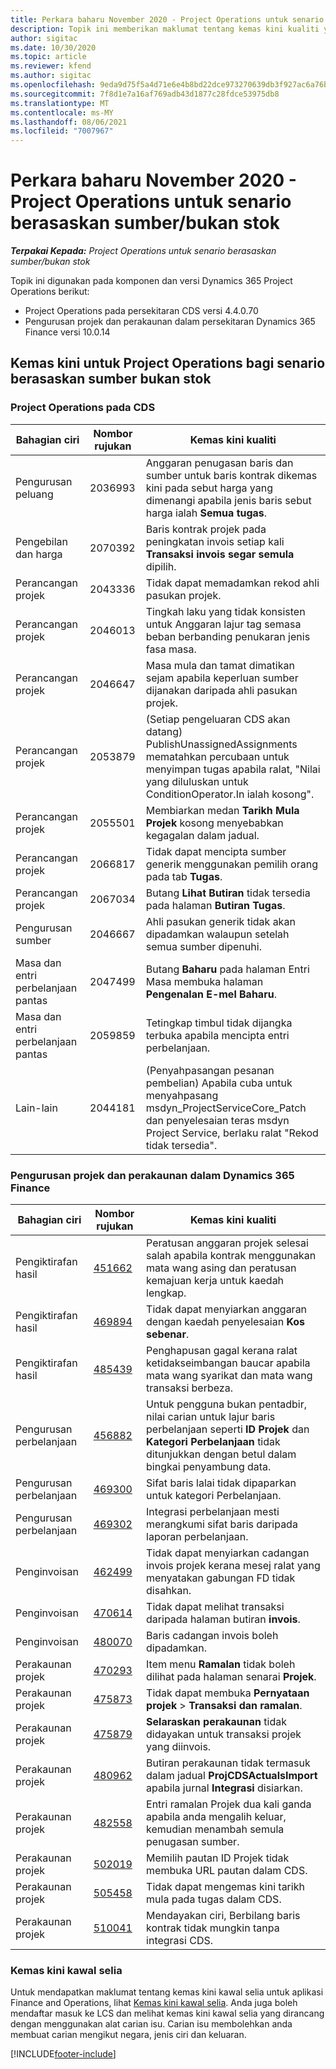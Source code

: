 ```yaml
---
title: Perkara baharu November 2020 - Project Operations untuk senario berasaskan sumber/bukan stok
description: Topik ini memberikan maklumat tentang kemas kini kualiti yang tersedia dalam keluaran November 2020 bagi Project Operations untuk senario berasaskan sumber/bukan stok.
author: sigitac
ms.date: 10/30/2020
ms.topic: article
ms.reviewer: kfend
ms.author: sigitac
ms.openlocfilehash: 9eda9d75f5a4d71e6e4b8bd22dce973270639db3f927ac6a76be5b3c4303fc31
ms.sourcegitcommit: 7f8d1e7a16af769adb43d1877c28fdce53975db8
ms.translationtype: MT
ms.contentlocale: ms-MY
ms.lasthandoff: 08/06/2021
ms.locfileid: "7007967"
---
```

# <a name="whats-new-november-2020---project-operations-for-resourcenon-stocked-based-scenarios"></a>Perkara baharu November 2020 - Project Operations untuk senario berasaskan sumber/bukan stok

_**Terpakai Kepada:** Project Operations untuk senario berasaskan sumber/bukan stok_

Topik ini digunakan pada komponen dan versi Dynamics 365 Project Operations berikut:

- Project Operations pada persekitaran CDS versi 4.4.0.70
- Pengurusan projek dan perakaunan dalam persekitaran Dynamics 365 Finance versi 10.0.14

## <a name="updates-to-project-operations-for-resource-non-stocked-based-scenarios"></a>Kemas kini untuk Project Operations bagi senario berasaskan sumber bukan stok

### <a name="project-operations-on-cds"></a>Project Operations pada CDS

| Bahagian ciri                 | Nombor rujukan | Kemas kini kualiti                                                                                                                                                                    |
|------------------------------|------------------|-----------------------------------------------------------------------------------------------------------------------------------------------------------------------------------|
| Pengurusan peluang       | 2036993          | Anggaran penugasan baris dan sumber untuk baris kontrak dikemas kini pada sebut harga yang dimenangi apabila jenis baris sebut harga ialah **Semua tugas**.                                                 |
| Pengebilan dan harga          | 2070392          | Baris kontrak projek pada peningkatan invois setiap kali **Transaksi invois segar semula** dipilih.                                                                         |
| Perancangan projek             | 2043336          | Tidak dapat memadamkan rekod ahli pasukan projek.                                                                                                                                  |
| Perancangan projek             | 2046013          | Tingkah laku yang tidak konsisten untuk Anggaran lajur tag semasa beban berbanding penukaran jenis fasa masa.                                                                                   |
| Perancangan projek             | 2046647          | Masa mula dan tamat dimatikan sejam apabila keperluan sumber dijanakan daripada ahli pasukan projek.                                                                      |
| Perancangan projek             | 2053879          | (Setiap pengeluaran CDS akan datang) PublishUnassignedAssignments mematahkan percubaan untuk menyimpan tugas apabila ralat, "Nilai yang diluluskan untuk ConditionOperator.In ialah kosong".                       |
| Perancangan projek             | 2055501          | Membiarkan medan **Tarikh Mula Projek** kosong menyebabkan kegagalan dalam jadual.                                                                                                      |
| Perancangan projek             | 2066817          | Tidak dapat mencipta sumber generik menggunakan pemilih orang pada tab **Tugas**.                                                                                                   |
| Perancangan projek             | 2067034          | Butang **Lihat Butiran** tidak tersedia pada halaman **Butiran Tugas**.                                                                                                       |
| Pengurusan sumber          | 2046667          | Ahli pasukan generik tidak akan dipadamkan walaupun setelah semua sumber dipenuhi.                                                                                                    |
| Masa dan entri perbelanjaan pantas | 2047499          | Butang **Baharu** pada halaman Entri Masa membuka halaman **Pengenalan E-mel Baharu**.                                                                                               |
| Masa dan entri perbelanjaan pantas | 2059859          | Tetingkap timbul tidak dijangka terbuka apabila mencipta entri perbelanjaan.                                                                                                                         |
| Lain-lain                        | 2044181          | (Penyahpasangan pesanan pembelian) Apabila cuba untuk menyahpasang msdyn_ProjectServiceCore_Patch dan penyelesaian teras msdyn Project Service, berlaku ralat "Rekod tidak tersedia".  |

### <a name="project-management-and-accounting-in-dynamics-365-finance"></a>Pengurusan projek dan perakaunan dalam Dynamics 365 Finance

| Bahagian ciri        | Nombor rujukan | Kemas kini kualiti                                                                                                                                                            |
|---------------------|------------------|---------------------------------------------------------------------------------------------------------------------------------------------------------------------------|
| Pengiktirafan hasil | [451662](https://fix.lcs.dynamics.com/Issue/Details/?bugId=451662)           | Peratusan anggaran projek selesai salah apabila kontrak menggunakan mata wang asing dan peratusan kemajuan kerja untuk kaedah lengkap.                     |
| Pengiktirafan hasil | [469894](https://fix.lcs.dynamics.com/Issue/Details/?bugId=469894)           | Tidak dapat menyiarkan anggaran dengan kaedah penyelesaian **Kos sebenar**.                                                                                                    |
| Pengiktirafan hasil | [485439](https://fix.lcs.dynamics.com/Issue/Details/?bugId=485439)           | Penghapusan gagal kerana ralat ketidakseimbangan baucar apabila mata wang syarikat dan mata wang transaksi berbeza.                                              |
| Pengurusan perbelanjaan  | [456882](https://fix.lcs.dynamics.com/Issue/Details/?bugId=456822)           | Untuk pengguna bukan pentadbir, nilai carian untuk lajur baris perbelanjaan seperti **ID Projek** dan **Kategori Perbelanjaan** tidak ditunjukkan dengan betul dalam bingkai penyambung data. |
| Pengurusan perbelanjaan  | [469300](https://fix.lcs.dynamics.com/Issue/Details/?bugId=469300)           | Sifat baris lalai tidak dipaparkan untuk kategori Perbelanjaan.                                                                                                         |
| Pengurusan perbelanjaan  | [469302](https://fix.lcs.dynamics.com/Issue/Details/?bugId=469302)           | Integrasi perbelanjaan mesti merangkumi sifat baris daripada laporan perbelanjaan.                                                                                             |
| Penginvoisan           | [462499](https://fix.lcs.dynamics.com/Issue/Details/?bugId=462499)           | Tidak dapat menyiarkan cadangan invois projek kerana mesej ralat yang menyatakan gabungan FD tidak disahkan.                                                    |
| Penginvoisan           | [470614](https://fix.lcs.dynamics.com/Issue/Details/?bugId=470614)           | Tidak dapat melihat transaksi daripada halaman butiran **invois**.                                                                                                              |
| Penginvoisan           | [480070](https://fix.lcs.dynamics.com/Issue/Details/?bugId=480070)           | Baris cadangan invois boleh dipadamkan.                                                                                                                                  |
| Perakaunan projek  | [470293](https://fix.lcs.dynamics.com/Issue/Details/?bugId=470293)           | Item menu **Ramalan** tidak boleh dilihat pada halaman senarai **Projek**.                                                                                                   |
| Perakaunan projek  | [475873](https://fix.lcs.dynamics.com/Issue/Details/?bugId=475873)           | Tidak dapat membuka **Pernyataan projek**   > **Transaksi dan ramalan**.                                                                                                       |
| Perakaunan projek  | [475879](https://fix.lcs.dynamics.com/Issue/Details/?bugId=475879)           | **Selaraskan perakaunan** tidak didayakan untuk transaksi projek yang diinvois.                                                                                                  |
| Perakaunan projek  | [480962](https://fix.lcs.dynamics.com/Issue/Details/?bugId=480962)           | Butiran perakaunan tidak termasuk dalam jadual **ProjCDSActualsImport** apabila jurnal **Integrasi** disiarkan.                                                  |
| Perakaunan projek  | [482558](https://fix.lcs.dynamics.com/Issue/Details/?bugId=482558)           | Entri ramalan Projek dua kali ganda apabila anda mengalih keluar, kemudian menambah semula penugasan sumber.                                                                            |
| Perakaunan projek  | [502019](https://fix.lcs.dynamics.com/Issue/Details/?bugId=502019)           | Memilih pautan ID Projek tidak membuka URL pautan dalam CDS.                                                                                                         |
| Perakaunan projek  | [505458](https://fix.lcs.dynamics.com/Issue/Details/?bugId=505458)           | Tidak dapat mengemas kini tarikh mula pada tugas dalam CDS.                                                                                                                           |
| Perakaunan projek  | [510041](https://fix.lcs.dynamics.com/Issue/Details/?bugId=510041)           | Mendayakan ciri, Berbilang baris kontrak tidak mungkin tanpa integrasi CDS.                                                                                   |

### <a name="regulatory-updates"></a>Kemas kini kawal selia
Untuk mendapatkan maklumat tentang kemas kini kawal selia untuk aplikasi Finance and Operations, lihat [Kemas kini kawal selia](/dynamics365/finance/localizations/regulatory-updates). Anda juga boleh mendaftar masuk ke LCS dan melihat kemas kini kawal selia yang dirancang dengan menggunakan alat carian isu. Carian isu membolehkan anda membuat carian mengikut negara, jenis ciri dan keluaran.


[!INCLUDE[footer-include](../includes/footer-banner.md)]